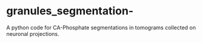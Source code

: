 # granules_segmentation-
A python code for CA-Phosphate segmentations in tomograms collected on neuronal projections.
